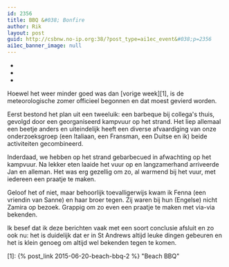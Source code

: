```yaml
---
id: 2356
title: BBQ &#038; Bonfire
author: Rik
layout: post
guid: http://csbnw.no-ip.org:38/?post_type=ai1ec_event&#038;p=2356
ai1ec_banner_image: null
---
```

-
-
-
Hoewel het weer minder goed was dan [vorige week][1], is de meteorologische zomer officieel begonnen en dat moest gevierd worden.

Eerst bestond het plan uit een tweeluik: een barbeque bij collega's thuis, gevolgd door een georganiseerd kampvuur op het strand. Het liep allemaal een beetje anders en uiteindelijk heeft een diverse afvaardiging van onze onderzoeksgroep (een Italiaan, een Fransman, een Duitse en ik) beide activiteiten gecombineerd.

Inderdaad, we hebben op het strand gebarbecued in afwachting op het kampvuur. Na lekker eten laaide het vuur op en langzamerhand arriveerde Jan en alleman. Het was erg gezellig om zo, al warmend bij het vuur, met iedereen een praatje te maken.

Geloof het of niet, maar behoorlijk toevalligerwijs kwam ik Fenna (een vriendin van Sanne) en haar broer tegen. Zij waren bij hun (Engelse) nicht Zamira op bezoek. Grappig om zo even een praatje te maken met via-via bekenden.

Ik besef dat ik deze berichten vaak met een soort conclusie afsluit en zo ook nu: het is duidelijk dat er in St Andrews altijd leuke dingen gebeuren en het is klein genoeg om altijd wel bekenden tegen te komen.

 [1]: {% post_link 2015-06-20-beach-bbq-2 %} "Beach BBQ"